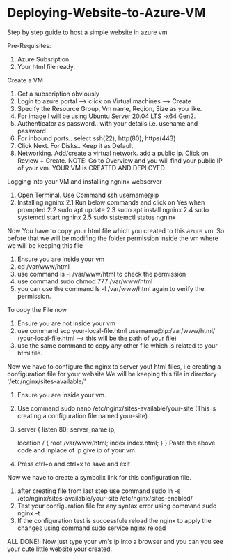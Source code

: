 # Deploying-Website-to-Azure-VM

Step by step guide to host a simple website in azure vm

Pre-Requisites:
1. Azure Subsription.
2. Your html file ready.

Create a VM
1. Get a subscription obviously
2. Login to azure portal --> click on Virtual machines --> Create
3. Specify the Resource Group, Vm name, Region, Size as you like. 
4. For image I will be using Ubuntu Server 20.04 LTS -x64 Gen2.
5. Authenticator as password.. with your details i.e. usename and password
6. For inbound ports.. select ssh(22), http(80), https(443)
7. Click Next. For Disks.. Keep it as Default
8. Networking. Add/create a virtual network. add a public ip. Click on Review + Create.
NOTE: Go to Overview and you will find your public IP of your vm.
YOUR VM is CREATED AND DEPLOYED

Logging into your VM and installing ngninx webserver
1. Open Terminal. Use Command ssh username@ip
2. Installing ngninx
	2.1 Run below commands and click on Yes when prompted
	2.2 sudo apt update
	2.3 sudo apt install ngninx
	2.4 sudo systemctl start ngninx
	2.5 sudo ststemctl status ngninx

Now You have to copy your html file which you created to this azure vm.
So before that we will be modifing the folder permission inside the vm where we will be keeping this file
1. Ensure you are inside your vm
2. cd /var/www/html
3. use command ls -l /var/www/html to check the permission
4. use command sudo chmod 777 /var/www/html
5. you can use the command ls -l /var/www/html again to verify the permission.

To copy the File now
1. Ensure you are not inside your vm
2. use command scp your-local-file.html username@ip:/var/www/html/ (your-local-file.html --> this will be the path of your file)
3. use the same command to copy any other file which is related to your html file.

Now we have to configure the nginx to server yout html files, i.e creating a configuration file for your website
We will be keeping this file in directory '/etc/nginx/sites-available/' 
1. Ensure you are inside your vm.
2. Use command sudo nano /etc/nginx/sites-available/your-site (This is creating a configuration file named your-site)
3. server {
    listen 80;
    server_name ip;

    location / {
        root /var/www/html;
        index index.html;
    	}
	}
	Paste the above code and inplace of ip give ip of your vm.
4. Press ctrl+o and ctrl+x to save and exit

Now we have to create a symbolix link for this configuration file.
1. after creating file from last step use command sudo ln -s /etc/nginx/sites-available/your-site /etc/nginx/sites-enabled/
2. Test your configuration file for any syntax error using command sudo nginx -t
3. If the configuration test is successfule reload the nginx to apply the changes using command sudo service nginx reload


ALL DONE!! Now just type your vm's ip into a browser and you can you see your cute little website your created.


